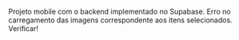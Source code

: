 Projeto mobile com o backend implementado no Supabase.
Erro no carregamento das imagens correspondente aos itens selecionados.
Verificar!
